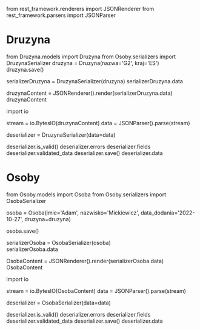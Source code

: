 from rest_framework.renderers import JSONRenderer
from rest_framework.parsers import JSONParser

# Druzyna
from Druzyna.models import Druzyna
from Osoby.serializers import DruzynaSerializer
druzyna = Druzyna(nazwa='G2', kraj='ES')
druzyna.save()

serializerDruzyna = DruzynaSerializer(druzyna) 
serializerDruzyna.data

druzynaContent = JSONRenderer().render(serializerDruzyna.data)
druzynaContent

import io

stream = io.BytesIO(druzynaContent)
data = JSONParser().parse(stream)

deserializer = DruzynaSerializer(data=data)

deserializer.is_valid()
deserializer.errors
deserializer.fields
deserializer.validated_data
deserializer.save()
deserializer.data

# Osoby
from Osoby.models import Osoba
from Osoby.serializers import OsobaSerializer

osoba = Osoba(imie='Adam', nazwisko='Mickiewicz', data_dodania='2022-10-27', druzyna=druzyna)

osoba.save()

serializerOsoba = OsobaSerializer(osoba)   
serializerOsoba.data

OsobaContent = JSONRenderer().render(serializerOsoba.data)
OsobaContent

import io

stream = io.BytesIO(OsobaContent)
data = JSONParser().parse(stream)

deserializer = OsobaSerializer(data=data)

deserializer.is_valid()
deserializer.errors
deserializer.fields
deserializer.validated_data
deserializer.save()
deserializer.data
